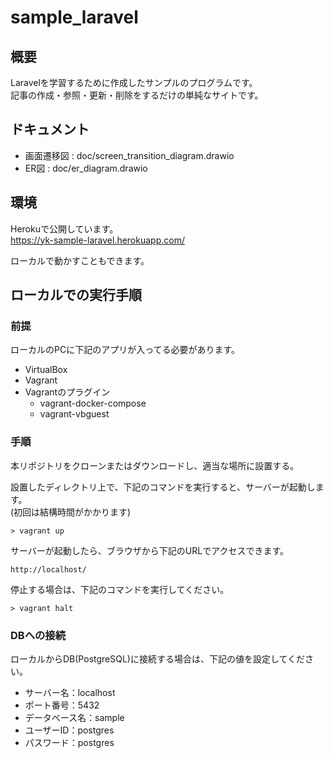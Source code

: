 # sample_laravel

## 概要
Laravelを学習するために作成したサンプルのプログラムです。  
記事の作成・参照・更新・削除をするだけの単純なサイトです。

## ドキュメント
- 画面遷移図 : doc/screen_transition_diagram.drawio
- ER図 : doc/er_diagram.drawio

## 環境
Herokuで公開しています。  
https://yk-sample-laravel.herokuapp.com/

ローカルで動かすこともできます。

## ローカルでの実行手順

### 前提
ローカルのPCに下記のアプリが入ってる必要があります。

- VirtualBox
- Vagrant
- Vagrantのプラグイン
  - vagrant-docker-compose
  - vagrant-vbguest

### 手順
本リポジトリをクローンまたはダウンロードし、適当な場所に設置する。

設置したディレクトリ上で、下記のコマンドを実行すると、サーバーが起動します。  
(初回は結構時間がかかります)
```
> vagrant up
```

サーバーが起動したら、ブラウザから下記のURLでアクセスできます。
```
http://localhost/
```

停止する場合は、下記のコマンドを実行してください。
```
> vagrant halt
```

### DBへの接続
ローカルからDB(PostgreSQL)に接続する場合は、下記の値を設定してください。

- サーバー名：localhost
- ポート番号：5432
- データベース名：sample
- ユーザーID：postgres
- パスワード：postgres
